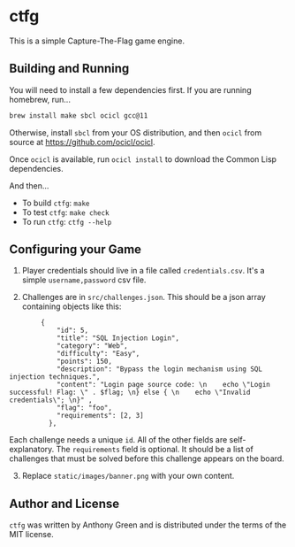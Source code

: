 # ctfg

This is a simple Capture-The-Flag game engine.

## Building and Running

You will need to install a few dependencies first.  If you are running homebrew,
run...
```sh
brew install make sbcl ocicl gcc@11
```

Otherwise, install `sbcl` from your OS distribution, and then `ocicl` from source at https://github.com/ocicl/ocicl.

Once `ocicl` is available, run `ocicl install` to download the Common
Lisp dependencies.

And then...

* To build `ctfg`: `make`
* To test `ctfg`: `make check`
* To run `ctfg`: `ctfg --help`


## Configuring your Game

1. Player credentials should live in a file called `credentials.csv`.  It's a simple `username,password` csv file.

2. Challenges are in `src/challenges.json`.  This should be a json array containing objects like this:
```
        {
            "id": 5,
            "title": "SQL Injection Login",
            "category": "Web",
            "difficulty": "Easy",
            "points": 150,
            "description": "Bypass the login mechanism using SQL injection techniques.",
            "content": "Login page source code: \n    echo \"Login successful! Flag: \" . $flag; \n} else { \n    echo \"Invalid credentials\"; \n}" ,
            "flag": "foo",
            "requirements": [2, 3]
	      },
```

  Each challenge needs a unique `id`.  All of the other fields are self-explanatory.  The `requirements` field is optional. It should be a list of challenges that must be solved before this challenge appears on the board.

3. Replace `static/images/banner.png` with your own content.


## Author and License

`ctfg` was written by Anthony Green and is distributed
under the terms of the MIT license.
